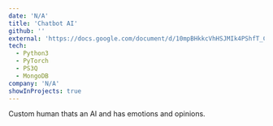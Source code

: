 ```yaml
---
date: 'N/A'
title: 'Chatbot AI'
github: ''
external: 'https://docs.google.com/document/d/10mpBHkkcVhHSJMIk4PShfT_CuQesHumZ_amVyuUIvaw/edit'
tech:
  - Python3
  - PyTorch
  - PS3Q
  - MongoDB
company: 'N/A'
showInProjects: true
---
```


Custom human thats an AI and has emotions and opinions.
